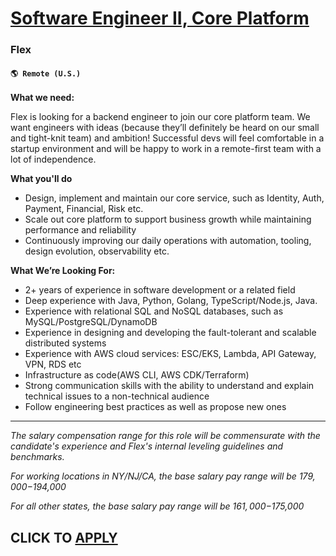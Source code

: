 # [Software Engineer II, Core Platform](https://www.remotewlb.com/apply/software-engineer-ii-core-platform)  
### Flex  
#### `🌎 Remote (U.S.)`  

**What we need:**

Flex is looking for a backend engineer to join our core platform team. We want engineers with ideas (because they’ll definitely be heard on our small and tight-knit team) and ambition! Successful devs will feel comfortable in a startup environment and will be happy to work in a remote-first team with a lot of independence.

**What you'll do**

  * Design, implement and maintain our core service, such as Identity, Auth, Payment, Financial, Risk etc.
  * Scale out core platform to support business growth while maintaining performance and reliability 
  * Continuously improving our daily operations with automation, tooling, design evolution, observability etc.

**What We’re Looking For:**

  * 2+ years of experience in software development or a related field 
  * Deep experience with Java, Python, Golang, TypeScript/Node.js, Java.
  * Experience with relational SQL and NoSQL databases, such as MySQL/PostgreSQL/DynamoDB
  * Experience in designing and developing the fault-tolerant and scalable distributed systems 
  * Experience with AWS cloud services: ESC/EKS, Lambda, API Gateway, VPN, RDS etc
  * Infrastructure as code(AWS CLI, AWS CDK/Terraform) 
  * Strong communication skills with the ability to understand and explain technical issues to a non-technical audience 
  * Follow engineering best practices as well as propose new ones 

****

_The salary compensation range for this role will be commensurate with the candidate's experience and Flex's internal leveling guidelines and benchmarks._

_For working locations in NY/NJ/CA, the base salary pay range will be $179,000-$194,000_

_For all other states, the base salary pay range will be $161,000-$175,000_

  
## CLICK TO [APPLY](https://www.remotewlb.com/apply/software-engineer-ii-core-platform)

